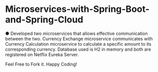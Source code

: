 # Microservices-with-Spring-Boot-and-Spring-Cloud

●	Developed two microservices that allows effective communication between the two. Currency Exchange microservice communicates with Currency Calculation microservice to calculate a specific amount to its corresponding currency. Database used is H2 in memory and both are registered on Netflix Eureka Server.  

Feel Free to Fork it. Happy Coding!
